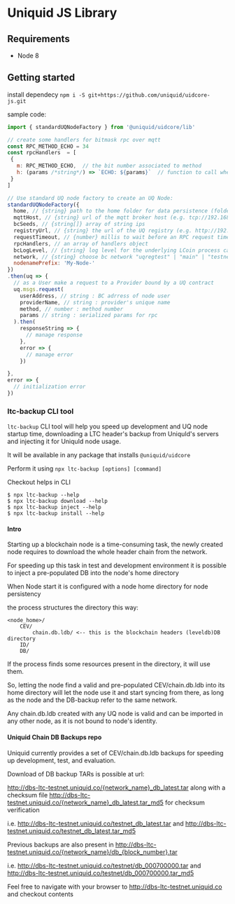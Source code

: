 # Uniquid JS Library

## Requirements
- Node 8

## Getting started
install dependecy
`npm i -S git+https://github.com/uniquid/uidcore-js.git`

sample code:

```javascript
import { standardUQNodeFactory } from '@uniquid/uidcore/lib'

// create some handlers for bitmask rpc over mqtt
const RPC_METHOD_ECHO = 34
const rpcHandlers  = [
 {
   m: RPC_METHOD_ECHO,  // the bit number associated to method
   h: (params /*string*/) => `ECHO: ${params}`  // function to call when bitmask method is invoked
 }
]

// Use standard UQ node factory to create an UQ Node:
standardUQNodeFactory({
  home, // {string} path to the home folder for data persistence (folder must exist)
  mqttHost, // {string} url of the mqtt broker host (e.g. tcp://192.168.0.108:1883)
  bcSeeds, // {string[]} array of string ips
  registryUrl, // {string} the url of the UQ registry (e.g. http://192.168.0.108:8080)
  requestTimeout, // {number} millis to wait before an RPC request times out
  rpcHandlers, // an array of handlers object
  bcLogLevel, // {string} log level for the underlying LCoin process can be "error" | "warning" | "info" | "debug" | "spam"
  network, // {string} choose bc network "uqregtest" | "main" | "testnet"
  nodenamePrefix: 'My-Node-'
})
.then(uq => {
  // as a User make a request to a Provider bound by a UQ contract
  uq.msgs.request(
    userAddress, // string : BC adrress of node user
    providerName, // string : provider's unique name
    method, // number : method number
    params // string : serialized params for rpc
  ).then(
    responseString => {
      // manage response
    },
    error => {
      // manage error
    })

},
error => {
  // initialization error
})

```

### ltc-backup CLI tool

`ltc-backup` CLI tool will help you speed up development and UQ node startup time, downloading a LTC header's backup from UniquId's servers and injecting it for UniquId node usage.

It will be available in any package that installs `@uniquid/uidcore`

Perform it using `npx ltc-backup [options] [command]`

Checkout helps in CLI

```
$ npx ltc-backup --help
$ npx ltc-backup download --help
$ npx ltc-backup inject --help
$ npx ltc-backup install --help
```

#### Intro
Starting up a blockchain node is a time-consuming task, the newly created node requires to download the whole header chain from the network.

For speeding up this task in test and development environment it is possible to inject a pre-populated DB into the node's home directory

When Node start it is configured with a node home directory for node persistency

the process structures the directory this way:
```
<node_home>/
    CEV/
        chain.db.ldb/ <-- this is the blockchain headers (leveldb)DB directory
    ID/
    DB/
```

If the process finds some resources present in the directory, it will use them.

So, letting the node find a valid and pre-populated CEV/chain.db.ldb into its home directory will let the node use it and start syncing from there, as long as the node and the DB-backup refer to the same network.

Any chain.db.ldb created with any UQ node is valid and can be imported in any other node, as it is not bound to node's identity.

#### Uniquid Chain DB Backups repo

Uniquid currently provides a set of CEV/chain.db.ldb backups for speeding up development, test, and evaluation.

Download of DB backup TARs is possible at url:

http://dbs-ltc-testnet.uniquid.co/{network_name}_db_latest.tar
along with a checksum file
http://dbs-ltc-testnet.uniquid.co/{network_name}_db_latest.tar_md5
for checksum verification

i.e.  http://dbs-ltc-testnet.uniquid.co/testnet_db_latest.tar and http://dbs-ltc-testnet.uniquid.co/testnet_db_latest.tar_md5

Previous backups are also present in http://dbs-ltc-testnet.uniquid.co/{network_name}/db_{block_number}.tar

i.e. http://dbs-ltc-testnet.uniquid.co/testnet/db_000700000.tar and http://dbs-ltc-testnet.uniquid.co/testnet/db_000700000.tar_md5

Feel free to navigate with your browser to http://dbs-ltc-testnet.uniquid.co and checkout contents
